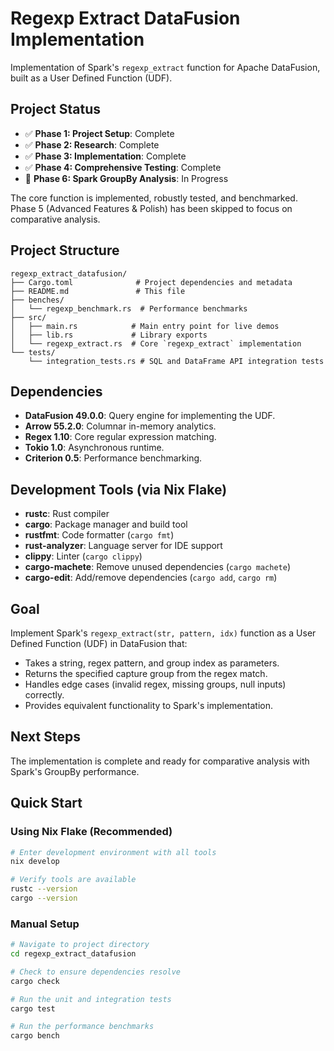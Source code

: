# Regexp Extract DataFusion Implementation

Implementation of Spark's `regexp_extract` function for Apache DataFusion, built as a User Defined Function (UDF).

## Project Status

- ✅ **Phase 1: Project Setup**: Complete
- ✅ **Phase 2: Research**: Complete
- ✅ **Phase 3: Implementation**: Complete
- ✅ **Phase 4: Comprehensive Testing**: Complete
- 🚀 **Phase 6: Spark GroupBy Analysis**: In Progress

The core function is implemented, robustly tested, and benchmarked. Phase 5 (Advanced Features & Polish) has been skipped to focus on comparative analysis.

## Project Structure

```
regexp_extract_datafusion/
├── Cargo.toml              # Project dependencies and metadata
├── README.md               # This file
├── benches/
│   └── regexp_benchmark.rs  # Performance benchmarks
├── src/
│   ├── main.rs            # Main entry point for live demos
│   ├── lib.rs             # Library exports
│   └── regexp_extract.rs  # Core `regexp_extract` implementation
└── tests/
    └── integration_tests.rs # SQL and DataFrame API integration tests
```

## Dependencies

- **DataFusion 49.0.0**: Query engine for implementing the UDF.
- **Arrow 55.2.0**: Columnar in-memory analytics.
- **Regex 1.10**: Core regular expression matching.
- **Tokio 1.0**: Asynchronous runtime.
- **Criterion 0.5**: Performance benchmarking.

## Development Tools (via Nix Flake)

- **rustc**: Rust compiler
- **cargo**: Package manager and build tool
- **rustfmt**: Code formatter (`cargo fmt`)
- **rust-analyzer**: Language server for IDE support
- **clippy**: Linter (`cargo clippy`)
- **cargo-machete**: Remove unused dependencies (`cargo machete`)
- **cargo-edit**: Add/remove dependencies (`cargo add`, `cargo rm`)

## Goal

Implement Spark's `regexp_extract(str, pattern, idx)` function as a User Defined Function (UDF) in DataFusion that:

- Takes a string, regex pattern, and group index as parameters.
- Returns the specified capture group from the regex match.
- Handles edge cases (invalid regex, missing groups, null inputs) correctly.
- Provides equivalent functionality to Spark's implementation.

## Next Steps

The implementation is complete and ready for comparative analysis with Spark's GroupBy performance.

## Quick Start

### Using Nix Flake (Recommended)

```bash
# Enter development environment with all tools
nix develop

# Verify tools are available
rustc --version
cargo --version
```

### Manual Setup

```bash
# Navigate to project directory
cd regexp_extract_datafusion

# Check to ensure dependencies resolve
cargo check

# Run the unit and integration tests
cargo test

# Run the performance benchmarks
cargo bench
```
